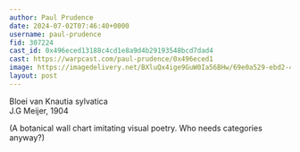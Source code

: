 ```yaml
---
author: Paul Prudence
date: 2024-07-02T07:46:40+0000
username: paul-prudence
fid: 307224
cast_id: 0x496eced13188c4cd1e8a9d4b29193548bcd7dad4
cast: https://warpcast.com/paul-prudence/0x496eced1
image: https://imagedelivery.net/BXluQx4ige9GuW0Ia56BHw/69e0a529-ebd2-4907-2b3f-09b78a504c00/original
layout: post
---
```

Bloei van Knautia sylvatica  
J.G Meijer, 1904   
  
(A botanical wall chart imitating visual poetry. Who needs categories anyway?)  

<img src='https://imagedelivery.net/BXluQx4ige9GuW0Ia56BHw/69e0a529-ebd2-4907-2b3f-09b78a504c00/original' alt='' referrerpolicy='no-referrer'/>